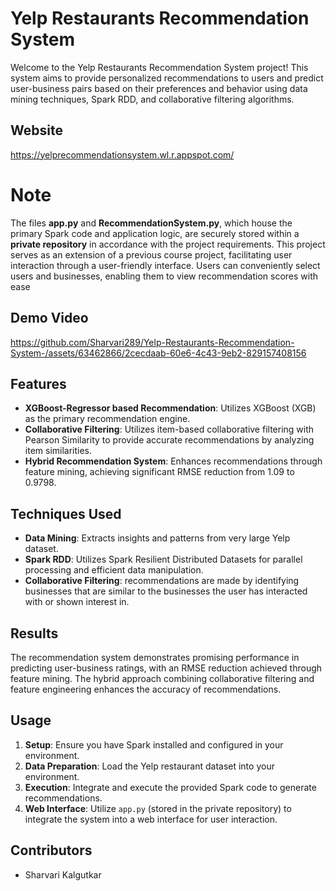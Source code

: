 # Yelp Restaurants Recommendation System

Welcome to the Yelp Restaurants Recommendation System project! This system aims to provide personalized recommendations to users and predict user-business pairs based on their preferences and behavior using data mining techniques, Spark RDD, and collaborative filtering algorithms. 

## Website
https://yelprecommendationsystem.wl.r.appspot.com/

# Note
The files **app.py** and **RecommendationSystem.py**, which house the primary Spark code and application logic, are securely stored within a **private repository** in accordance with the project requirements. This project serves as an extension of a previous course project, facilitating user interaction through a user-friendly interface. Users can conveniently select users and businesses, enabling them to view recommendation scores with ease

## Demo Video



https://github.com/Sharvari289/Yelp-Restaurants-Recommendation-System-/assets/63462866/2cecdaab-60e6-4c43-9eb2-829157408156



## Features
- **XGBoost-Regressor based Recommendation**: Utilizes XGBoost (XGB) as the primary recommendation engine.
- **Collaborative Filtering**: Utilizes item-based collaborative filtering with Pearson Similarity to provide accurate recommendations by analyzing item similarities.
- **Hybrid Recommendation System**: Enhances recommendations through feature mining, achieving significant RMSE reduction from 1.09 to 0.9798.


## Techniques Used

- **Data Mining**: Extracts insights and patterns from very large Yelp dataset.
- **Spark RDD**: Utilizes Spark Resilient Distributed Datasets for parallel processing and efficient data manipulation.
- **Collaborative Filtering**: recommendations are made by identifying businesses that are similar to the businesses the user has interacted with or shown interest in.

## Results

The recommendation system demonstrates promising performance in predicting user-business ratings, with an RMSE reduction achieved through feature mining. The hybrid approach combining collaborative filtering and feature engineering enhances the accuracy of recommendations.

## Usage

1. **Setup**: Ensure you have Spark installed and configured in your environment.
2. **Data Preparation**: Load the Yelp restaurant dataset into your environment.
3. **Execution**: Integrate and execute the provided Spark code to generate recommendations.
4. **Web Interface**: Utilize `app.py` (stored in the private repository) to integrate the system into a web interface for user interaction.





## Contributors

- Sharvari Kalgutkar



